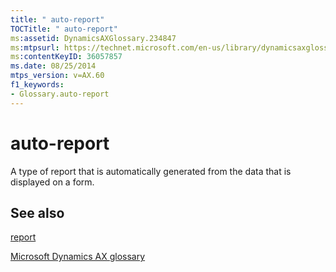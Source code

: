 ```yaml
---
title: " auto-report"
TOCTitle: " auto-report"
ms:assetid: DynamicsAXGlossary.234847
ms:mtpsurl: https://technet.microsoft.com/en-us/library/dynamicsaxglossary.234847(v=AX.60)
ms:contentKeyID: 36057857
ms.date: 08/25/2014
mtps_version: v=AX.60
f1_keywords:
- Glossary.auto-report
---
```


# auto-report

A type of report that is automatically generated from the data that is displayed on a form.

## See also

[report](report.md)

[Microsoft Dynamics AX glossary](glossary/microsoft-dynamics-ax-glossary.md)

  



